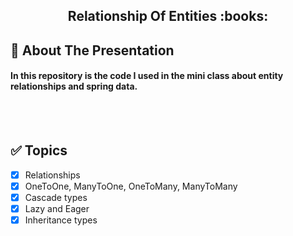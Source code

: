 <h2 align="center">Relationship Of Entities :books:</h2>

## 🔎 About The Presentation

#### In this repository is the code I used in the mini class about entity relationships and spring data.

<br><br>

## ✅ Topics

- [x] Relationships
- [x] OneToOne, ManyToOne, OneToMany, ManyToMany
- [x] Cascade types
- [x] Lazy and Eager
- [x] Inheritance types

<br>
